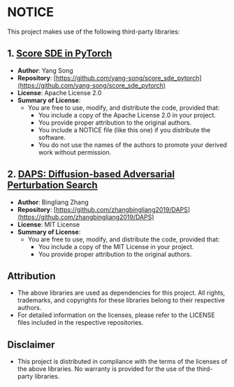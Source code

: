 # NOTICE

This project makes use of the following third-party libraries:

## 1. [Score SDE in PyTorch](https://github.com/yang-song/score_sde_pytorch)
- **Author**: Yang Song
- **Repository**: [https://github.com/yang-song/score_sde_pytorch](https://github.com/yang-song/score_sde_pytorch)
- **License**: Apache License 2.0
- **Summary of License**:
  - You are free to use, modify, and distribute the code, provided that:
    - You include a copy of the Apache License 2.0 in your project.
    - You provide proper attribution to the original authors.
    - You include a NOTICE file (like this one) if you distribute the software.
    - You do not use the names of the authors to promote your derived work without permission.

## 2. [DAPS: Diffusion-based Adversarial Perturbation Search](https://github.com/zhangbingliang2019/DAPS)
- **Author**: Bingliang Zhang
- **Repository**: [https://github.com/zhangbingliang2019/DAPS](https://github.com/zhangbingliang2019/DAPS)
- **License**: MIT License
- **Summary of License**:
  - You are free to use, modify, and distribute the code, provided that:
    - You include a copy of the MIT License in your project.
    - You provide proper attribution to the original authors.

## Attribution
- The above libraries are used as dependencies for this project. All rights, trademarks, and copyrights for these libraries belong to their respective authors.
- For detailed information on the licenses, please refer to the LICENSE files included in the respective repositories.

## Disclaimer
- This project is distributed in compliance with the terms of the licenses of the above libraries. No warranty is provided for the use of the third-party libraries.